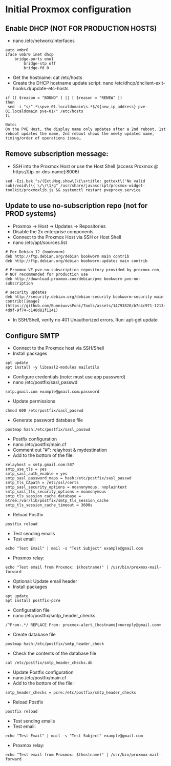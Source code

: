 #  Initial Proxmox configuration

## Enable DHCP (NOT FOR PRODUCTION HOSTS)
- nano /etc/network/interfaces
```
auto vmbr0
iface vmbr0 inet dhcp
	bridge-ports eno1
        bridge-stp off
        bridge-fd 0
```
- Get the hostname: cat /etc/hosts
- Create the DHCP hostname update script: nano /etc/dhcp/dhclient-exit-hooks.d/update-etc-hosts
```
if ([ $reason = "BOUND" ] || [ $reason = "RENEW" ])
then
 sed -i "s/^.*\spve-01.localdomain\s.*$/${new_ip_address} pve-01.localdomain pve-01/" /etc/hosts
fi
```
```
Note:
On the PVE Host, the display name only updates after a 2nd reboot. 1st reboot updates the name, 2nd reboot shows the newly updated name, timing/order of operations issue…
```

##  Remove subscription message:
- SSH into the Proxmox Host or use the Host Shell (access Proxmox @ https://[ip-or-dns-name]:8006)
```
sed -Ezi.bak "s/(Ext.Msg.show\(\{\s+title: gettext\('No valid sub)/void\(\{ \/\/\1/g" /usr/share/javascript/proxmox-widget-toolkit/proxmoxlib.js && systemctl restart pveproxy.service
```

## Update to use no-subscription repo (not for PROD systems)
- Proxmox -> Host -> Updates -> Repositories
- Disable the 2x enterprise components
- Connect to the Proxmox Host via SSH or Host Shell
- nano  /etc/apt/sources.list
```
# For Debian 12 (bookworm)
deb http://ftp.debian.org/debian bookworm main contrib
deb http://ftp.debian.org/debian bookworm-updates main contrib
						
# Proxmox VE pve-no-subscription repository provided by proxmox.com,
# NOT recommended for production use
deb http://download.proxmox.com/debian/pve bookworm pve-no-subscription
						
# security updates
deb http://security.debian.org/debian-security bookworm-security main contrib![image](https://github.com/BunniwuvsPoni/Tools/assets/14793820/b7c4c971-1213-4d9f-9f74-c140d81f1141)

```
- In SSH/Shell, verify no 401 Unauthorized errors. Run: apt-get update

## Configure SMTP
- Connect to the Proxmox host via SSH/Shell
-  Install packages
```
apt update
apt install -y libsasl2-modules mailutils
```
- Configure credentials (note: must use app password)
- nano /etc/postfix/sasl_passwd
```
smtp.gmail.com example@gmail.com:password
```
- Update permissions
```
chmod 600 /etc/postfix/sasl_passwd
```
- Generate password database file
```
postmap hash:/etc/postfix/sasl_passwd
```
- Postfix configuration
- nano /etc/postfix/main.cf
- Comment out "#": relayhost & mydestination
- Add to the bottom of the file:
```
relayhost = smtp.gmail.com:587
smtp_use_tls = yes
smtp_sasl_auth_enable = yes
smtp_sasl_password_maps = hash:/etc/postfix/sasl_passwd
smtp_tls_CApath = /etc/ssl/certs
smtp_sasl_security_options = noanonymous, noplaintext
smtp_sasl_tls_security_options = noanonymous 
smtp_tls_session_cache_database = btree:/var/lib/postfix/smtp_tls_session_cache
smtp_tls_session_cache_timeout = 3600s
```
- Reload Postfix
```
postfix reload
```
- Test sending emails
- Test email:
```
echo "Test Email" | mail -s "Test Subject" example@gmail.com
```
- Proxmox relay:
```
echo "Test email from Proxmox: $(hostname)" | /usr/bin/proxmox-mail-forward
```
- Optional: Update email header
- Install packages
```
apt update
apt install postfix-pcre
```
- Configuration file
- nano /etc/postfix/smtp_header_checks
```
/^From:.*/ REPLACE From: proxmox-alert_[hostname]<noreply@gmail.com>
```
- Create database file
```
postmap hash:/etc/postfix/smtp_header_check
```
- Check the contents of the database file
```
cat /etc/postfix/smtp_header_checks.db
```
- Update Postfix configuration
- nano /etc/postfix/main.cf
- Add to the bottom of the file:
```
smtp_header_checks = pcre:/etc/postfix/smtp_header_checks
```
- Reload Postfix
```
postfix reload
```
- Test sending emails
- Test email:
```
echo "Test Email" | mail -s "Test Subject" example@gmail.com
```
- Proxmox relay:
```
echo "Test email from Proxmox: $(hostname)" | /usr/bin/proxmox-mail-forward
```
